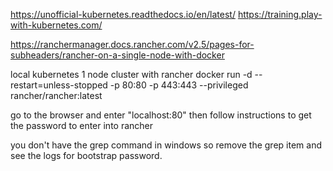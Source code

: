 https://unofficial-kubernetes.readthedocs.io/en/latest/
https://training.play-with-kubernetes.com/

https://ranchermanager.docs.rancher.com/v2.5/pages-for-subheaders/rancher-on-a-single-node-with-docker

local kubernetes 1 node cluster with rancher 
docker run -d --restart=unless-stopped -p 80:80 -p 443:443 --privileged rancher/rancher:latest

go to the browser and enter "localhost:80"  then follow instructions to get the password to enter into rancher

you don't have the grep command in windows so remove the grep item and see the logs for  bootstrap password.